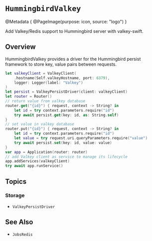 # ``HummingbirdValkey``

@Metadata {
    @PageImage(purpose: icon, source: "logo")
}

Add Valkey/Redis support to Hummingbird server with valkey-swift.

## Overview

HummingbirdValkey provides a driver for the Hummingbird persist framework to store key, value pairs between requests.

```swift
let valkeyClient = ValkeyClient(
    .hostname(Self.valkeyHostname, port: 6379),
    logger: Logger(label: "Valkey")
)
let persist = ValkeyPersistDriver(client: valkeyClient)
let router = Router()
// return value from valkey database
router.get("{id}") { request, context -> String? in
    let id = try context.parameters.require("id")
    try await persist.get(key: id, as: String.self)
}
// set value in valkey database
router.put("{id}") { request, context -> String? in
    let id = try context.parameters.require("id")
    let value = try request.uri.queryParameters.require("value")
    try await persist.set(key: id, value: value)
}
var app = Application(router: router)
// add Valkey client as service to manage its lifecycle
app.addServices(valkeyClient)
try await app.runService()
```

## Topics

### Storage

- ``ValkeyPersistDriver``

## See Also

- ``JobsRedis``